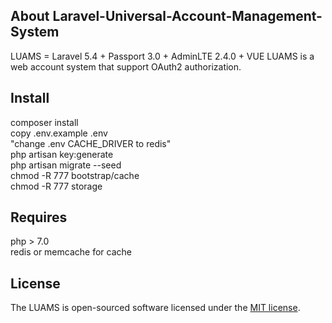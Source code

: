 ## About Laravel-Universal-Account-Management-System

LUAMS = Laravel 5.4 + Passport 3.0 + AdminLTE 2.4.0 + VUE
LUAMS is a web account system that support OAuth2 authorization.

## Install
composer install
<br>
copy .env.example .env
<br>
"change .env CACHE_DRIVER to redis"
<br>
php artisan key:generate
<br>
php artisan migrate --seed
<br>
chmod -R 777 bootstrap/cache
<br>
chmod -R 777 storage
<br>
## Requires
php > 7.0
<br>
redis or memcache for cache



## License

The LUAMS is open-sourced software licensed under the [MIT license](http://opensource.org/licenses/MIT).

